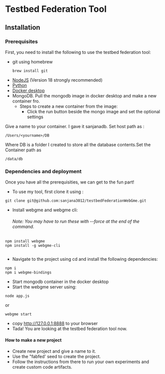 # Testbed Federation Tool
## Installation
### Prerequisites
First, you need to install the following to use the testbed federation tool:
- git using homebrew
  ```
  brew install git

  ```
- [NodeJS](https://nodejs.org/en/) (Version 18 strongly recommended)
- [Python](https://www.python.org/)
- [Docker desktop](https://www.docker.com/products/docker-desktop/)
- MongoDB. Pull the mongodb image in docker desktop and make a new container fro.
  - Steps to create a new container from the image:
    - Click the run button beside the mongo image and set the optional settings

Give a name to your container. I gave it sanjanadb.
Set host path as :

```
/Users/<yourname>/DB
```
Where DB is a folder I created to store all the database contents.
​Set the Container path as

```
/data/db
```
### Dependencies and deployment
Once you have all the prerequisities, we can get to the fun part!
- To use my tool, first clone it using :

```
git clone git@github.com:sanjana3012/testbedFederationWebGme.git

```
- Install webgme and webgme cli:
  ###### Note: You may have to run these with --force at the end of the command. 

```
npm install webgme
npm install -g webgme-cli
    
```
- Navigate to the project using cd and install the following dependencies:
```
npm i
npm i webgme-bindings

```
- Start mongodb container in the docker desktop
- Start the webgme server using:
```
node app.js
```
or
```
webgme start
```
- copy http://127.0.0.1:8888 to your browser
- Tada! You are looking at the testbed federation tool now.
#### How to make a new project
- Create new project and give a name to it.
- Use the "fabfed' seed to create the project.
- Follow the instructions from there to run your own experiments and create custom code artifacts.

